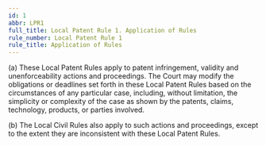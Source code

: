 ```yaml
---
id: 1
abbr: LPR1
full_title: Local Patent Rule 1. Application of Rules
rule_number: Local Patent Rule 1
rule_title: Application of Rules
---
```


(a) These Local Patent Rules apply to patent infringement, validity and unenforceability
actions and proceedings. The Court may modify the obligations or deadlines set forth in these
Local Patent Rules based on the circumstances of any particular case, including, without
limitation, the simplicity or complexity of the case as shown by the patents, claims,
technology, products, or parties involved.

(b) The Local Civil Rules also apply to such actions and proceedings, except to the extent
they are inconsistent with these Local Patent Rules.